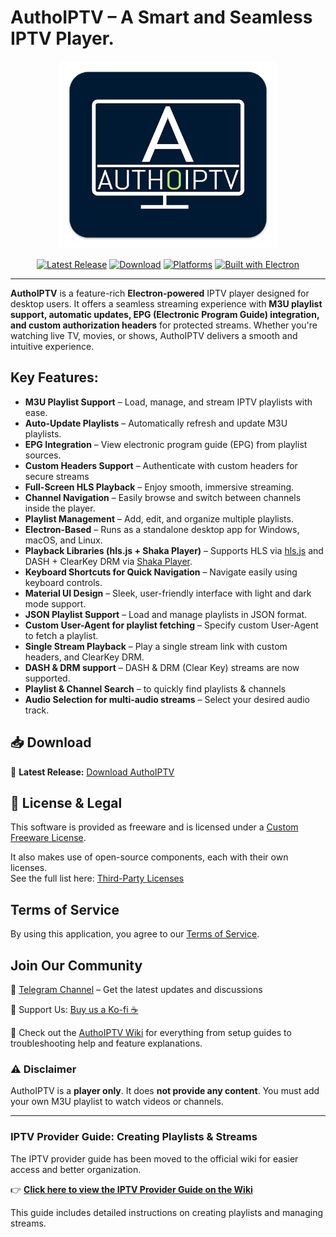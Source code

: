 # **AuthoIPTV – A Smart and Seamless IPTV Player.**

<p align="center">
  <img style="height: 300px;" src="https://github.com/glitport/AuthoIPTV/blob/main/screenshots/authoiptv-logo.png?raw=true" alt="AuthoIPTV Icon" title="Smart and Seamless IPTV player application" />
</p>

<p align="center">
  <!-- Downloads and Popularity -->
  <a href="https://github.com/glitport/AuthoIPTV/releases/latest"><img src="https://img.shields.io/github/v/release/glitport/authoiptv?label=latest&style=flat-square" alt="Latest Release"></a> 
  <a href="https://github.com/glitport/AuthoIPTV/releases"><img src="https://img.shields.io/github/downloads/glitport/AuthoIPTV/total.svg?style=flat-square" alt="Download"></a>
<!--   <a href="https://github.com/glitport/authoiptv/stargazers"><img alt="GitHub Stars" src="https://img.shields.io/github/stars/glitport/authoiptv?style=social" /></a> -->
<!--   <a href="https://github.com/glitport/authoiptv/network/members"><img alt="GitHub Forks" src="https://img.shields.io/github/forks/glitport/authoiptv?style=social" /></a> -->
  <!-- Technologies -->
  <a href="https://github.com/glitport/AuthoIPTV/releases"><img src="https://img.shields.io/badge/platform-Windows%20%7C%20macOS%20%7C%20Linux-blue?style=flat-square" alt="Platforms"></a>
  <a href="https://github.com/electron/electron"><img src="https://img.shields.io/badge/built%20with-Electron-47848F?logo=electron&style=flat-square" alt="Built with Electron"></a>
<!--   <img alt="React" src="https://img.shields.io/badge/frontend-React-lightblue" /> -->
<!--   <img alt="HLS.js" src="https://img.shields.io/badge/player-hls.js-orange" /> -->
<!--   <img alt="Shaka Player" src="https://img.shields.io/badge/player-Shaka%20Player-yellowgreen" /> -->
</p>


---

**AuthoIPTV** is a feature-rich **Electron-powered** IPTV player designed for desktop users. It offers a seamless streaming experience with **M3U playlist support, automatic updates, EPG (Electronic Program Guide) integration, and custom authorization headers** for protected streams. Whether you're watching live TV, movies, or shows, AuthoIPTV delivers a smooth and intuitive experience.

## **Key Features:**

- **M3U Playlist Support** – Load, manage, and stream IPTV playlists with ease.  
- **Auto-Update Playlists** – Automatically refresh and update M3U playlists.  
- **EPG Integration** – View electronic program guide (EPG) from playlist sources.
- **Custom Headers Support** – Authenticate with custom headers for secure streams  
- **Full-Screen HLS Playback** – Enjoy smooth, immersive streaming.  
- **Channel Navigation** – Easily browse and switch between channels inside the player.  
- **Playlist Management** – Add, edit, and organize multiple playlists.
- **Electron-Based** – Runs as a standalone desktop app for Windows, macOS, and Linux.
- **Playback Libraries (hls.js + Shaka Player)** – Supports HLS via [hls.js](https://github.com/video-dev/hls.js) and DASH + ClearKey DRM via [Shaka Player](https://github.com/shaka-project/shaka-player).  
- **Keyboard Shortcuts for Quick Navigation** – Navigate easily using keyboard controls.  
- **Material UI Design** – Sleek, user-friendly interface with light and dark mode support.
- **JSON Playlist Support** – Load and manage playlists in JSON format.  
- **Custom User-Agent for playlist fetching** – Specify custom User-Agent to fetch a playlist.
- **Single Stream Playback** – Play a single stream link with custom headers, and ClearKey DRM.
- **DASH & DRM support** – DASH & DRM (Clear Key) streams are now supported.
- **Playlist & Channel Search** – to quickly find playlists & channels
- **Audio Selection for multi-audio streams** – Select your desired audio track.

## 📥 Download  
🔗 **Latest Release:** [Download AuthoIPTV](https://github.com/glitport/AuthoIPTV/releases/latest)  

## 📄 License & Legal

This software is provided as freeware and is licensed under a [Custom Freeware License](./LICENSE).

It also makes use of open-source components, each with their own licenses.  
See the full list here: [Third-Party Licenses](./THIRD_PARTY_LICENSES.md)

## Terms of Service
By using this application, you agree to our [Terms of Service](https://glitport.github.io/AuthoIPTV/TERMS_OF_SERVICE).

## Join Our Community

📢 [Telegram Channel](https://t.me/AuthoIPTV) – Get the latest updates and discussions

🤝 Support Us: [Buy us a Ko-fi ☕️](https://ko-fi.com/glitport)

🧠 Check out the [AuthoIPTV Wiki](https://github.com/glitport/AuthoIPTV/wiki) for everything from setup guides to troubleshooting help and feature explanations.

### ⚠️ Disclaimer  
AuthoIPTV is a **player only**. It does **not provide any content**. You must add your own M3U playlist to watch videos or channels.  

---

### IPTV Provider Guide: Creating Playlists & Streams
The IPTV provider guide has been moved to the official wiki for easier access and better organization.

👉 **[Click here to view the IPTV Provider Guide on the Wiki](https://github.com/glitport/AuthoIPTV/wiki/IPTV-Provider-Guide)**

This guide includes detailed instructions on creating playlists and managing streams.
